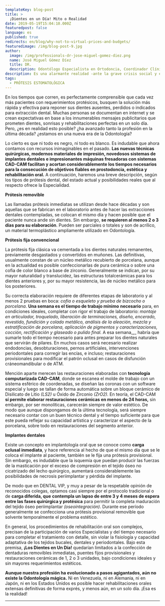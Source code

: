```yaml
---
templateKey: blog-post
title: > 
  ¡Dientes en un Día! Mito o Realidad
date: 2019-05-19T15:04:10.000Z
featuredpost: false
language: es
published: true
redirects: en/blog/why-not-to-virtual-prices-and-budgets/
featuredimage: /img/blog-post-9.jpg
author: 
  image: /img/professionals-dr-jose-miguel-gomez-diez.png
  name: José Miguel Gómez Díez
  title: DR.
  description: Odontólogo Especialista en Ortodoncia, Coordinador Clínico de DENTAL VIP, Especialidades Odontológicas s.c. y verdadero apasionado del análisis, discusión, comunicación y difusión de la información científica.
description: Es una alarmante realidad -ante la grave crisis social y económica que vivimos- el hecho de que cada vez más personas llamen o escriban correos a las clínicas dentales, como si de tiendas por departamento se tratase, con la única intención de indagar sobre los precios “aproximados” de los tratamientos odontológicos más frecuentes y
tags:
  - PRÓTESIS ESTOMATOLÓGICA
---
```

En los tiempos que corren, es perfectamente comprensible que cada vez más pacientes con requerimientos protésicos, busquen la solución más rápida y efectiva para reponer sus dientes ausentes, perdidos o indicados para extracción dental. Muchas personas se documentan en internet y se crean expectativas en base a los innumerables mensajes publicitarios que prometen dientes, sonrisas y rehabilitaciones perfectas en un solo día. Pero, ¿es en realidad esto posible? ¿ha avanzado tanto la profesión en la última década? ¿estamos en una nueva era de la Odontología?

Lo cierto es que ni todo es negro, ni todo es blanco. Es indudable que ahora contamos con recursos inimaginables en el pasado. **Las nuevas técnicas quirúrgicas, modernos materiales de impresión, novedosos sistemas de implantes dentales e impresionantes máquinas fresadoras con sistemas CAD-CAM facilitan y acortan considerablemente los tiempos necesarios para la consecución de objetivos fiables en prostodoncia, estética y rehabilitación oral.** A continuación, haremos una breve descripción, según los tipos de prótesis dental, del estado actual y posibilidades reales que al respecto ofrece la Especialidad.

**Prótesis removible**

Las llamadas prótesis inmediatas se utilizan desde hace décadas y son aquellas que se fabrican en el laboratorio antes de hacer las extracciones dentales contempladas, se colocan el mismo día y hacen posible que el paciente nunca ande sin dientes. Sin embargo, **se requieren al menos 2 o 3 días para su elaboración**. Pueden ser parciales o totales y son de acrílico, un material termoplástico ampliamente utilizado en Odontología.

**Prótesis fija convencional**

La prótesis fija clásica va cementada a los dientes naturales remanentes, previamente desgastados y convertidos en muñones. Las definitivas, usualmente constan de un núcleo metálico recubierto de porcelana, aunque en la actualidad es posible confeccionarlas de pura cerámica o sobre una cofia de color blanco a base de zirconio. Generalmente se indican, por su mayor naturalidad y translucidez, las estructuras totalcerámicas para los dientes anteriores y, por su mayor resistencia, las de núcleo metálico para los posteriores.

Su correcta elaboración requiere de diferentes etapas de laboratorio y al menos 2 pruebas en boca: _cofia o esqueleto y prueba de bizcocho o porcelana_. **Una semana es el tiempo de trabajo mínimo** **necesario** para, en condiciones ideales, completar con rigor el trabajo de laboratorio: _montaje en articulador, troquelado, liberación de terminaciones, diseño, encerado, revestido, fundición y colado metálico, análisis de la aleación, mezcla y estratificación de porcelana, aplicación de pigmentos y caracterizaciones, cocción, rectificación y glaseado o pulido final._ A esa semana_,_ habría que sumarle todo el tiempo necesario para antes preparar los dientes naturales que servirán de pilares. En muchos casos será necesario realizar endodoncias, desobturaciones, pernos artificiales, intervenciones periodontales para corregir las encías, e incluso; restauraciones provisionales para modificar el patrón oclusal en casos de disfunción cráneomandibular o de ATM.

Mención aparte merecen las restauraciones elaboradas con **tecnología computarizada CAD-CAM**, donde se escanea el molde de trabajo con un sistema esférico de coordenadas, se diseñan las coronas con un software especial y luego se tallan de forma automática sobre un bloque cerámico de Disilicato de Litio _(LS2)_ u Óxido de Zirconio _(ZrO2)._ En teoría, el CAD-CAM **sí permite elaborar restauraciones cerámicas en menos de 24 horas,** sin embargo, por ser monolíticas, carecerán siempre de valor estético. De modo que aunque dispongamos de la última tecnología, será siempre necesario contar con un buen técnico dental y el tiempo suficiente para que este pueda reflejar su capacidad artística y caracterizar el aspecto de la porcelana, sobre todo en restauraciones del segmento anterior.    

**Implantes dentales**

Existe un concepto en implantología oral que se conoce como **carga oclusal inmediata**, y hace referencia al hecho de que el mismo día que se le coloca el implante al paciente, también se le fija una prótesis provisional. Sin embargo, es indudable que la isquemia que puedan producir las fuerzas de la masticación por el exceso de compresión en el tejido óseo no cicatrizado del lecho quirúrgico, aumentará considerablemente las posibilidades de necrosis periimplantar y pérdida del implante.

De modo que en DENTAL VIP, y muy a pesar de la respetable opinión de reconocidos colegas, optamos casi siempre por el protocolo tradicional o de **carga diferida, que** **contempla un lapso de entre 3 y 4 meses de espera entre las fases quirúrgica y protésica** para permitir la completa maduración del tejido óseo periimplantar _(oseointegración)_. Durante ese período generalmente se confecciona una prótesis provisional removible que solvente temporalmente el problema estético.

En general, los procedimientos de rehabilitación oral son complejos, precisan de la participación de varios Especialistas y del tiempo necesario para completar el tratamiento con detalle, sin violar la fisiología y capacidad adaptativa de los tejidos bucales, dentales y periodontales. Bajo esta premisa, **¡Los Dientes en Un Día!** quedarían limitados a la confección de dentaduras removibles inmediatas, puentes fijos provisionales y restauraciones cerámicas de 1, 2 o 3 unidades, bajo condiciones ideales y sin mayores requerimientos estéticos.

**Aunque nuestra profesión ha evolucionado a pasos agigantados, aún no existe la Odontología mágica.** Ni en Venezuela, ni en Alemania, ni en Japón, ni en los Estados Unidos es posible hacer rehabilitaciones orales extensas definitivas de forma exprés, y menos aún, en un solo día. ¡Esa es la realidad!

* * *